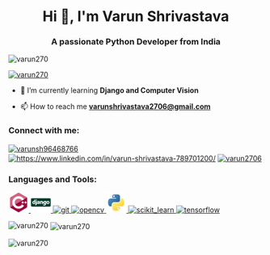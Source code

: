 <h1 align="center">Hi 👋, I'm Varun Shrivastava</h1>
<h3 align="center">A passionate Python Developer from India</h3>

<p align="left"> <img src="https://komarev.com/ghpvc/?username=varun270&label=Profile%20views&color=0e75b6&style=flat" alt="varun270" /> </p>

<p align="left"> <a href="https://github.com/ryo-ma/github-profile-trophy"><img src="https://github-profile-trophy.vercel.app/?username=varun270" alt="varun270" /></a> </p>

- 🌱 I’m currently learning **Django and Computer Vision**

- 📫 How to reach me **varunshrivastava2706@gmail.com**

<h3 align="left">Connect with me:</h3>
<p align="left">
<a href="https://twitter.com/varunsh96468766" target="blank"><img align="center" src="https://raw.githubusercontent.com/rahuldkjain/github-profile-readme-generator/master/src/images/icons/Social/twitter.svg" alt="varunsh96468766" height="30" width="40" /></a>
<a href="https://linkedin.com/in/https://www.linkedin.com/in/varun-shrivastava-789701200/" target="blank"><img align="center" src="https://raw.githubusercontent.com/rahuldkjain/github-profile-readme-generator/master/src/images/icons/Social/linked-in-alt.svg" alt="https://www.linkedin.com/in/varun-shrivastava-789701200/" height="30" width="40" /></a>
<a href="https://www.hackerrank.com/varun2706" target="blank"><img align="center" src="https://raw.githubusercontent.com/rahuldkjain/github-profile-readme-generator/master/src/images/icons/Social/hackerrank.svg" alt="varun2706" height="30" width="40" /></a>
</p>

<h3 align="left">Languages and Tools:</h3>
<p align="left"> <a href="https://www.w3schools.com/cpp/" target="_blank"> <img src="https://raw.githubusercontent.com/devicons/devicon/master/icons/cplusplus/cplusplus-original.svg" alt="cplusplus" width="40" height="40"/> </a> <a href="https://www.djangoproject.com/" target="_blank"> <img src="https://raw.githubusercontent.com/devicons/devicon/master/icons/django/django-original.svg" alt="django" width="40" height="40"/> </a> <a href="https://git-scm.com/" target="_blank"> <img src="https://www.vectorlogo.zone/logos/git-scm/git-scm-icon.svg" alt="git" width="40" height="40"/> </a> <a href="https://opencv.org/" target="_blank"> <img src="https://www.vectorlogo.zone/logos/opencv/opencv-icon.svg" alt="opencv" width="40" height="40"/> </a> <a href="https://www.python.org" target="_blank"> <img src="https://raw.githubusercontent.com/devicons/devicon/master/icons/python/python-original.svg" alt="python" width="40" height="40"/> </a> <a href="https://scikit-learn.org/" target="_blank"> <img src="https://upload.wikimedia.org/wikipedia/commons/0/05/Scikit_learn_logo_small.svg" alt="scikit_learn" width="40" height="40"/> </a> <a href="https://www.tensorflow.org" target="_blank"> <img src="https://www.vectorlogo.zone/logos/tensorflow/tensorflow-icon.svg" alt="tensorflow" width="40" height="40"/> </a> </p>

<p><img align="left" src="https://github-readme-stats.vercel.app/api/top-langs?username=varun270&show_icons=true&locale=en&layout=compact" alt="varun270" /></p>
<p>&nbsp;<img align="center" src="https://github-readme-stats.vercel.app/api?username=varun270&show_icons=true&locale=en" alt="varun270" /></p>
<p><img align="center" src="https://github-readme-streak-stats.herokuapp.com/?user=varun270&" alt="varun270" /></p>
